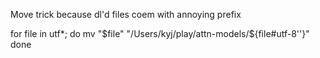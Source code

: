 Move trick because dl'd files coem with annoying prefix

for file in utf*;
do
    mv "$file" "/Users/kyj/play/attn-models/${file#utf-8\'\'}"
done

